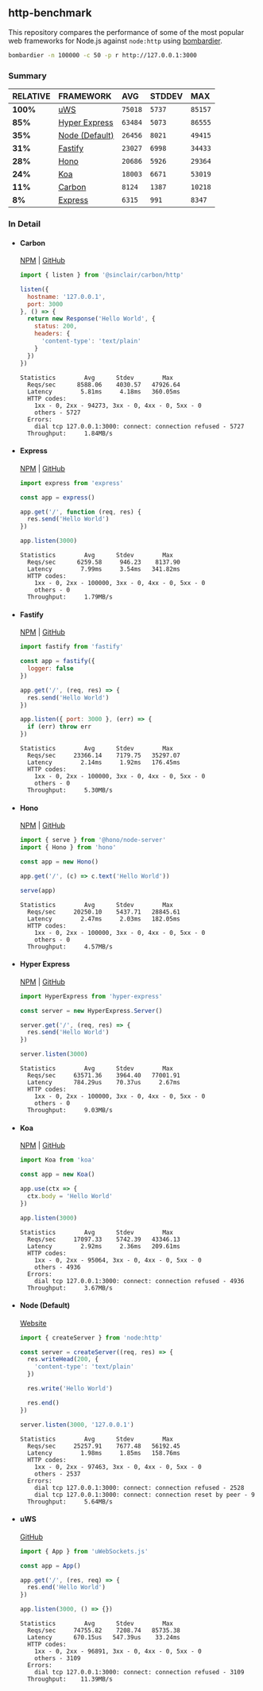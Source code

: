 ## http-benchmark

This repository compares the performance of some of the most popular web frameworks for Node.js against `node:http` using [bombardier](https://github.com/codesenberg/bombardier).

```bash
bombardier -n 100000 -c 50 -p r http://127.0.0.1:3000
```

### Summary

| RELATIVE | FRAMEWORK | AVG | STDDEV | MAX |
| :--- | :--- | :--- | :--- | :--- |
| **100%** | [uWS](#uws) | `75018` | `5737` | `85157` |
| **85%** | [Hyper Express](#hyper-express) | `63484` | `5073` | `86555` |
| **35%** | [Node (Default)](#node-default) | `26456` | `8021` | `49415` |
| **31%** | [Fastify](#fastify) | `23027` | `6998` | `34433` |
| **28%** | [Hono](#hono) | `20686` | `5926` | `29364` |
| **24%** | [Koa](#koa) | `18003` | `6671` | `53019` |
| **11%** | [Carbon](#carbon) | `8124` | `1387` | `10218` |
| **8%** | [Express](#express) | `6315` | `991` | `8347` |


### In Detail

- #### Carbon
  [NPM](https://npmjs.com/@sinclair/carbon) | [GitHub](https://github.com/sinclairzx81/carbon)
  ```js
  import { listen } from '@sinclair/carbon/http'

  listen({
    hostname: '127.0.0.1',
    port: 3000
  }, () => {
    return new Response('Hello World', {
      status: 200,
      headers: {
        'content-type': 'text/plain'
      }
    })
  })
  ```

  ```
  Statistics        Avg      Stdev        Max
    Reqs/sec      8588.06    4030.57   47926.64
    Latency        5.81ms     4.18ms   360.05ms
    HTTP codes:
      1xx - 0, 2xx - 94273, 3xx - 0, 4xx - 0, 5xx - 0
      others - 5727
    Errors:
      dial tcp 127.0.0.1:3000: connect: connection refused - 5727
    Throughput:     1.84MB/s
  ```

- #### Express
  [NPM](https://npmjs.com/express) | [GitHub](https://github.com/expressjs/express)
  ```js
  import express from 'express'

  const app = express()

  app.get('/', function (req, res) {
    res.send('Hello World')
  })

  app.listen(3000)
  ```

  ```
  Statistics        Avg      Stdev        Max
    Reqs/sec      6259.58     946.23    8137.90
    Latency        7.99ms     3.54ms   341.82ms
    HTTP codes:
      1xx - 0, 2xx - 100000, 3xx - 0, 4xx - 0, 5xx - 0
      others - 0
    Throughput:     1.79MB/s
  ```

- #### Fastify
  [NPM](https://npmjs.com/fastify) | [GitHub](https://github.com/fastify/fastify)
  ```js
  import fastify from 'fastify'

  const app = fastify({
    logger: false
  })

  app.get('/', (req, res) => {
    res.send('Hello World')
  })

  app.listen({ port: 3000 }, (err) => {
    if (err) throw err
  })
  ```

  ```
  Statistics        Avg      Stdev        Max
    Reqs/sec     23366.14    7179.75   35297.07
    Latency        2.14ms     1.92ms   176.45ms
    HTTP codes:
      1xx - 0, 2xx - 100000, 3xx - 0, 4xx - 0, 5xx - 0
      others - 0
    Throughput:     5.30MB/s
  ```

- #### Hono
  [NPM](https://npmjs.com/hono) | [GitHub](https://github.com/honojs/hono)
  ```js
  import { serve } from '@hono/node-server'
  import { Hono } from 'hono'

  const app = new Hono()

  app.get('/', (c) => c.text('Hello World'))

  serve(app)
  ```

  ```
  Statistics        Avg      Stdev        Max
    Reqs/sec     20250.10    5437.71   28845.61
    Latency        2.47ms     2.03ms   182.05ms
    HTTP codes:
      1xx - 0, 2xx - 100000, 3xx - 0, 4xx - 0, 5xx - 0
      others - 0
    Throughput:     4.57MB/s
  ```

- #### Hyper Express
  [NPM](https://npmjs.com/hyper-express) | [GitHub](https://github.com/kartikk221/hyper-express)
  ```js
  import HyperExpress from 'hyper-express'

  const server = new HyperExpress.Server()

  server.get('/', (req, res) => {
    res.send('Hello World')
  })

  server.listen(3000)
  ```

  ```
  Statistics        Avg      Stdev        Max
    Reqs/sec     63571.36    3964.40   77001.91
    Latency      784.29us    70.37us     2.67ms
    HTTP codes:
      1xx - 0, 2xx - 100000, 3xx - 0, 4xx - 0, 5xx - 0
      others - 0
    Throughput:     9.03MB/s
  ```

- #### Koa
  [NPM](https://npmjs.com/koa) | [GitHub](https://github.com/koajs/koa)
  ```js
  import Koa from 'koa'

  const app = new Koa()

  app.use(ctx => {
    ctx.body = 'Hello World'
  })

  app.listen(3000)
  ```

  ```
  Statistics        Avg      Stdev        Max
    Reqs/sec     17097.33    5742.39   43346.13
    Latency        2.92ms     2.36ms   209.61ms
    HTTP codes:
      1xx - 0, 2xx - 95064, 3xx - 0, 4xx - 0, 5xx - 0
      others - 4936
    Errors:
      dial tcp 127.0.0.1:3000: connect: connection refused - 4936
    Throughput:     3.67MB/s
  ```

- #### Node (Default)
  [Website](https://nodejs.org/api/http.html)
  ```js
  import { createServer } from 'node:http'

  const server = createServer((req, res) => {
    res.writeHead(200, {
      'content-type': 'text/plain'
    })

    res.write('Hello World')

    res.end()
  })

  server.listen(3000, '127.0.0.1')
  ```

  ```
  Statistics        Avg      Stdev        Max
    Reqs/sec     25257.91    7677.48   56192.45
    Latency        1.98ms     1.85ms   158.76ms
    HTTP codes:
      1xx - 0, 2xx - 97463, 3xx - 0, 4xx - 0, 5xx - 0
      others - 2537
    Errors:
      dial tcp 127.0.0.1:3000: connect: connection refused - 2528
      dial tcp 127.0.0.1:3000: connect: connection reset by peer - 9
    Throughput:     5.64MB/s
  ```

- #### uWS
  [GitHub](https://github.com/uNetworking/uWebSockets.js)
  ```js
  import { App } from 'uWebSockets.js'

  const app = App()

  app.get('/', (res, req) => {
    res.end('Hello World')
  })

  app.listen(3000, () => {})
  ```

  ```
  Statistics        Avg      Stdev        Max
    Reqs/sec     74755.82    7208.74   85735.38
    Latency      670.15us   547.39us    33.24ms
    HTTP codes:
      1xx - 0, 2xx - 96891, 3xx - 0, 4xx - 0, 5xx - 0
      others - 3109
    Errors:
      dial tcp 127.0.0.1:3000: connect: connection refused - 3109
    Throughput:    11.39MB/s
  ```


